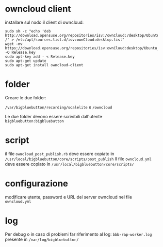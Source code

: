 # owncloud client
installare sul nodo il client di owncloud:
```
sudo sh -c "echo 'deb http://download.opensuse.org/repositories/isv:/ownCloud:/desktop/Ubuntu_16.04/ /' > /etc/apt/sources.list.d/isv:ownCloud:desktop.list"
wget -nv https://download.opensuse.org/repositories/isv:ownCloud:desktop/Ubuntu_16.04/Release.key -O Release.key
sudo apt-key add - < Release.key
sudo apt-get update
sudo apt-get install owncloud-client
```
# folder
Creare le due folder:

`/var/bigbluebutton/recording/scalelite`
e `/owncloud`

Le due folder devono essere scrivibili dall'utente `bigbluebutton:bigbluebutton`

# script

il file `owncloud_post_publish.rb` deve essere copiato in 
`/usr/local/bigbluebutton/core/scripts/post_publish`
Il file `owncloud.yml` deve essere copiato in
`/usr/local/bigbluebutton/core/scripts/`

# configurazione
modificare utente, password e URL del server owncloud nel file `owncloud.yml`



# log
Per debug o in caso di problemi far riferimento al log:
`bbb-rap-worker.log` presente in `/var/log/bigbluebutton/`
